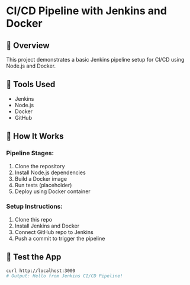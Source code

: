 # CI/CD Pipeline with Jenkins and Docker

## 📌 Overview

This project demonstrates a basic Jenkins pipeline setup for CI/CD using Node.js and Docker.

## 🧰 Tools Used

- Jenkins
- Node.js
- Docker
- GitHub

## 🚀 How It Works

### Pipeline Stages:
1. Clone the repository
2. Install Node.js dependencies
3. Build a Docker image
4. Run tests (placeholder)
5. Deploy using Docker container

### Setup Instructions:
1. Clone this repo
2. Install Jenkins and Docker
3. Connect GitHub repo to Jenkins
4. Push a commit to trigger the pipeline

## 🧪 Test the App

```bash
curl http://localhost:3000
# Output: Hello from Jenkins CI/CD Pipeline!
